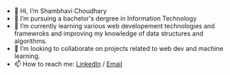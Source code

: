 - 👋 Hi, I’m Shambhavi Choudhary
- 👀 I’m pursuing a bachelor's dergree in Information Technology
- 🌱 I’m currently learning various web developement technologies and framewroks and improving my knowledge of data structures and algorithms.
- 💞️ I’m looking to collaborate on projects related to web dev and machine learning.
- 📫 How to reach me: [LinkedIn](https://linkedin.com/in/shambhavi-choudhary) / [Email](mailto:sambhavichoudhary111@gmail.com)


